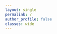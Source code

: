 ```yaml
---
layout: single
permalink: /
author_profile: false
classes: wide
---
```


<!-- Leave this empty for now -->
